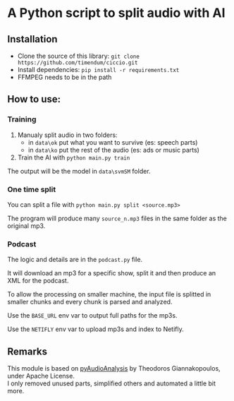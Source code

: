 # A Python script to split audio with AI

## Installation

* Clone the source of this library: `git clone https://github.com/timendum/ciccio.git`
* Install dependencies: `pip install -r requirements.txt`
* FFMPEG needs to be in the path

## How to use:

### Training

1. Manualy split audio in two folders:
   * in `data\ok` put what you want to survive (es: speech parts)
   * in `data\ko` put the rest of the audio (es: ads or music parts)
1. Train the AI with `python main.py train`

The output will be the model in `data\svmSM` folder.

### One time split

You can split a file with `python main.py split <source.mp3>`

The program will produce many `source_n.mp3` files in the same folder as the original mp3.


### Podcast

The logic and details are in the `podcast.py` file.

It will download an mp3 for a specific show, split it and then produce an XML for the podcast.

To allow the processing on smaller machine, the input file is splitted in smaller chunks
and every chunk is parsed and analyzed.

Use the `BASE_URL` env var to output full paths for the mp3s.

Use the `NETIFLY` env var to upload mp3s and index to Netifly.


## Remarks

This module is based on
[pyAudioAnalysis](https://github.com/tyiannak/pyAudioAnalysis/)
by Theodoros Giannakopoulos, under Apache License.  
I only removed unused parts, simplified others and automated a little bit more.

